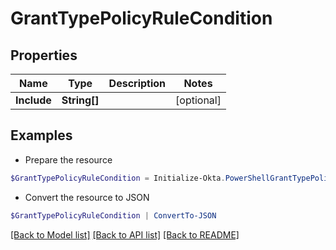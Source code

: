 # GrantTypePolicyRuleCondition
## Properties

Name | Type | Description | Notes
------------ | ------------- | ------------- | -------------
**Include** | **String[]** |  | [optional] 

## Examples

- Prepare the resource
```powershell
$GrantTypePolicyRuleCondition = Initialize-Okta.PowerShellGrantTypePolicyRuleCondition  -Include null
```

- Convert the resource to JSON
```powershell
$GrantTypePolicyRuleCondition | ConvertTo-JSON
```

[[Back to Model list]](../README.md#documentation-for-models) [[Back to API list]](../README.md#documentation-for-api-endpoints) [[Back to README]](../README.md)

